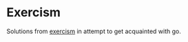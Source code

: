 # Exercism #
Solutions from [exercism](http://exercism.io/languages/go) in attempt to get acquainted with go.